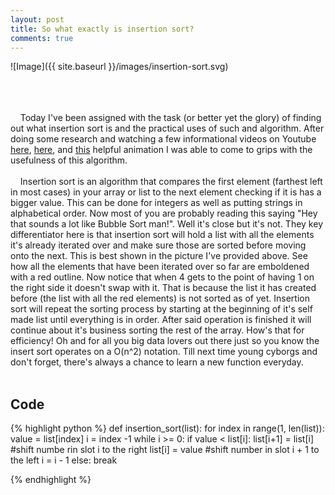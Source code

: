```yaml
---
layout: post
title: So what exactly is insertion sort?
comments: true
---
```


![Image]({{ site.baseurl }}/images/insertion-sort.svg)

<br /> <br /> <br />
&nbsp;&nbsp;&nbsp;&nbsp;Today I've been assigned with the task (or better yet the glory) of finding out what insertion sort is and the practical uses of such and algorithm. After doing some research and watching a few informational videos on Youtube [here](https://www.youtube.com/watch?v=lEA31vHiry4), [here](https://www.youtube.com/watch?v=c4BRHC7kTaQ), and [this](http://www.sorting-algorithms.com/insertion-sort) helpful animation I was able to come to grips with the usefulness of this algorithm.
<br /> <br />
&nbsp;&nbsp;&nbsp;&nbsp;Insertion sort is an algorithm that compares the first element (farthest left in most cases) in your array or list to the next element checking if it is has a bigger value. This can be done for integers as well as putting strings in alphabetical order. Now most of you are probably reading this saying "Hey that sounds a lot like Bubble Sort man!". Well it's close but it's not. They key differentiator here is that insertion sort will hold a list with all the elements it's already iterated over and make sure those are sorted before moving onto the next. This is best shown in the picture I've provided above. See how all the elements that have been iterated over so far are emboldened with a red outline. Now notice that when 4 gets to the point of having 1 on the right side it doesn't swap with it. That is because the list it has created before (the list with all the red elements) is not sorted as of yet. Insertion sort will repeat the sorting process by starting at the beginning of it's self made list until everything is in order. After said operation is finished it will continue about it's business sorting the rest of the array. How's that for efficiency! Oh and for all you big data lovers out there just so you know the insert sort operates on a O(n^2) notation. Till next time young cyborgs and don't forget, there's always a chance to learn a new function everyday.
<br /> <br />
## Code

{% highlight python %}
def insertion_sort(list):
	for index in range(1, len(list)):
		value = list[index]
		i = index -1
		while i >= 0:
			if value < list[i]:
				list[i+1] = list[i] #shift numbe rin slot i to the right
				list[i] = value #shift number in slot i + 1 to the left
				i = i - 1
			else:
				break

{% endhighlight %}